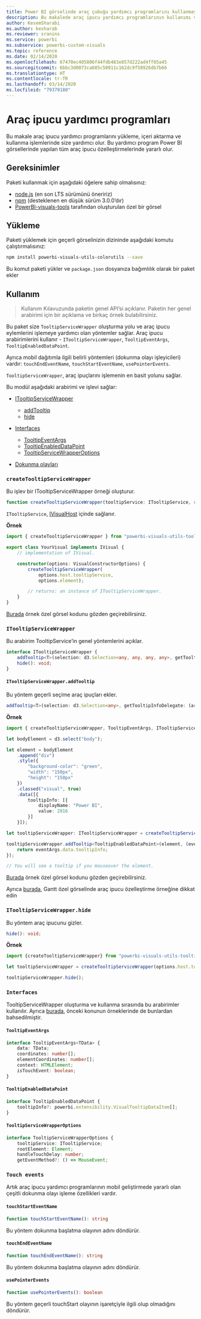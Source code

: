 ```yaml
---
title: Power BI görselinde araç çubuğu yardımcı programlarını kullanmaya giriş
description: Bu makalede araç ipucu yardımcı programlarının kullanımı ve Power BI görselleri için araç ipucunu özelleştirme işlemi açıklanır
author: KesemSharabi
ms.author: kesharab
ms.reviewer: sranins
ms.service: powerbi
ms.subservice: powerbi-custom-visuals
ms.topic: reference
ms.date: 02/14/2020
ms.openlocfilehash: 67470ec405806f44fdb483e857d222ad4ff05a45
ms.sourcegitcommit: 6bbc3d0073ca605c50911c162dc9f58926db7b66
ms.translationtype: HT
ms.contentlocale: tr-TR
ms.lasthandoff: 03/14/2020
ms.locfileid: "79379180"
---
```

# <a name="tooltip-utils"></a>Araç ipucu yardımcı programları
Bu makale araç ipucu yardımcı programlarını yükleme, içeri aktarma ve kullanma işlemlerinde size yardımcı olur. Bu yardımcı program Power BI görsellerinde yapılan tüm araç ipucu özelleştirmelerinde yararlı olur.

## <a name="requirements"></a>Gereksinimler
Paketi kullanmak için aşağıdaki öğelere sahip olmalısınız:
* [node.js](https://nodejs.org) (en son LTS sürümünü öneririz)
* [npm](https://www.npmjs.com/) (desteklenen en düşük sürüm 3.0.0’dır)
* [PowerBI-visuals-tools](https://www.npmjs.com/package/powerbi-visuals-tools) tarafından oluşturulan özel bir görsel

## <a name="installation"></a>Yükleme

Paketi yüklemek için geçerli görselinizin dizininde aşağıdaki komutu çalıştırmalısınız:

```bash
npm install powerbi-visuals-utils-colorutils --save
```
Bu komut paketi yükler ve ```package.json``` dosyanıza bağımlılık olarak bir paket ekler

## <a name="usage"></a>Kullanım

> Kullanım Kılavuzunda paketin genel API’si açıklanır. Paketin her genel arabirimi için bir açıklama ve birkaç örnek bulabilirsiniz.

Bu paket size `TooltipServiceWrapper` oluşturma yolu ve araç ipucu eylemlerini işlemeye yardımcı olan yöntemler sağlar. Araç ipucu arabirimlerini kullanır - `ITooltipServiceWrapper`, `TooltipEventArgs`, `TooltipEnabledDataPoint`. 

Ayrıca mobil dağıtımla ilgili belirli yöntemleri (dokunma olayı işleyicileri) vardır: `touchEndEventName`, `touchStartEventName`, `usePointerEvents`.

`TooltipServiceWrapper`, araç ipuçlarını işlemenin en basit yolunu sağlar.

Bu modül aşağıdaki arabirimi ve işlevi sağlar:
* [ITooltipServiceWrapper](#itooltipservicewrapper)
  * [addTooltip](#itooltipservicewrapperaddtooltip)
  * [hide](#itooltipservicewrapperhide)

* [Interfaces](#interfaces)
  * [TooltipEventArgs](#tooltipeventargs)
  * [TooltipEnabledDataPoint](#tooltipenableddatapoint)
  * [TooltipServiceWrapperOptions](#tooltipservicewrapperoptions)
* [Dokunma olayları](#touch-events)

### `createTooltipServiceWrapper`
Bu işlev bir ITooltipServiceWrapper örneği oluşturur.

```typescript
function createTooltipServiceWrapper(tooltipService: ITooltipService, rootElement: Element, handleTouchDelay?: number,  getEventMethod?: () => MouseEvent): ITooltipServiceWrapper;
```

```ITooltipService```, [IVisualHost](https://github.com/microsoft/PowerBI-visuals-tools/blob/master/templates/visuals/.api/v2.6.0/PowerBI-visuals.d.ts#L1335) içinde sağlanır.

**Örnek**

```typescript
import { createTooltipServiceWrapper } from "powerbi-visuals-utils-tooltiputils";

export class YourVisual implements IVisual {
    // implementation of IVisual.

    constructor(options: VisualConstructorOptions) {
        createTooltipServiceWrapper(
            options.host.tooltipService,
            options.element);

        // returns: an instance of ITooltipServiceWrapper.
    }
}
```

[Burada](https://github.com/microsoft/powerbi-visuals-gantt/blob/master/src/gantt.ts#L391) örnek özel görsel kodunu gözden geçirebilirsiniz.

### `ITooltipServiceWrapper`
Bu arabirim TooltipService’in genel yöntemlerini açıklar.

```typescript
interface ITooltipServiceWrapper {
    addTooltip<T>(selection: d3.Selection<any, any, any, any>, getTooltipInfoDelegate: (args: TooltipEventArgs<T>) => powerbi.extensibility.VisualTooltipDataItem[], getDataPointIdentity?: (args: TooltipEventArgs<T>) => powerbi.visuals.ISelectionId, reloadTooltipDataOnMouseMove?: boolean): void;
    hide(): void;
}
```

#### `ITooltipServiceWrapper.addTooltip`

Bu yöntem geçerli seçime araç ipuçları ekler.

```typescript
addTooltip<T>(selection: d3.Selection<any>, getTooltipInfoDelegate: (args: TooltipEventArgs<T>) => VisualTooltipDataItem[], getDataPointIdentity?: (args: TooltipEventArgs<T>) => ISelectionId, reloadTooltipDataOnMouseMove?: boolean): void;
```

**Örnek**

```typescript
import { createTooltipServiceWrapper, TooltipEventArgs, ITooltipServiceWrapper, TooltipEnabledDataPoint } from "powerbi-visuals-utils-tooltiputils";

let bodyElement = d3.select("body");

let element = bodyElement
    .append("div")
    .style({
        "background-color": "green",
        "width": "150px",
        "height": "150px"
    })
    .classed("visual", true)
    .data([{
        tooltipInfo: [{
            displayName: "Power BI",
            value: 2016
        }]
    }]);

let tooltipServiceWrapper: ITooltipServiceWrapper = createTooltipServiceWrapper(tooltipService, bodyElement.get(0)); // tooltipService is from the IVisualHost.

tooltipServiceWrapper.addTooltip<TooltipEnabledDataPoint>(element, (eventArgs: TooltipEventArgs<TooltipEnabledDataPoint>) => {
    return eventArgs.data.tooltipInfo;
});

// You will see a tooltip if you mouseover the element.
```

[Burada](https://github.com/microsoft/powerbi-visuals-gantt/blob/master/src/gantt.ts#L2931) örnek özel görsel kodunu gözden geçirebilirsiniz.

Ayrıca [burada](https://github.com/microsoft/powerbi-visuals-gantt/blob/master/src/gantt.ts#L573-L648), Gantt özel görselinde araç ipucu özelleştirme örneğine dikkat edin

### `ITooltipServiceWrapper.hide`

Bu yöntem araç ipucunu gizler.

```typescript
hide(): void;
```

**Örnek**

```typescript
import {createTooltipServiceWrapper} from "powerbi-visuals-utils-tooltiputils";

let tooltipServiceWrapper = createTooltipServiceWrapper(options.host.tooltipService, options.element); // options are from the VisualConstructorOptions.

tooltipServiceWrapper.hide();
```
### `Interfaces`
TooltipServiceWrapper oluşturma ve kullanma sırasında bu arabirimler kullanılır. Ayrıca [burada](#itooltipservicewrapperaddtooltip), önceki konunun örneklerinde de bunlardan bahsedilmiştir.

#### `TooltipEventArgs`
```typescript
interface TooltipEventArgs<TData> {
    data: TData;
    coordinates: number[];
    elementCoordinates: number[];
    context: HTMLElement;
    isTouchEvent: boolean;
}
```

#### `TooltipEnabledDataPoint`
```typescript
interface TooltipEnabledDataPoint {
    tooltipInfo?: powerbi.extensibility.VisualTooltipDataItem[];
}
```

#### `TooltipServiceWrapperOptions`
```typescript
interface TooltipServiceWrapperOptions {
    tooltipService: ITooltipService;
    rootElement: Element;
    handleTouchDelay: number;
    getEventMethod?: () => MouseEvent;
```

### `Touch events`

Artık araç ipucu yardımcı programlarının mobil geliştirmede yararlı olan çeşitli dokunma olayı işleme özellikleri vardır.

#### `touchStartEventName`
```typescript
function touchStartEventName(): string
```
Bu yöntem dokunma başlatma olayının adını döndürür.

#### `touchEndEventName`
```typescript
function touchEndEventName(): string
```
Bu yöntem dokunma başlatma olayının adını döndürür.

#### `usePointerEvents`
```typescript
function usePointerEvents(): boolean
```
Bu yöntem geçerli touchStart olayının işaretçiyle ilgili olup olmadığını döndürür.
